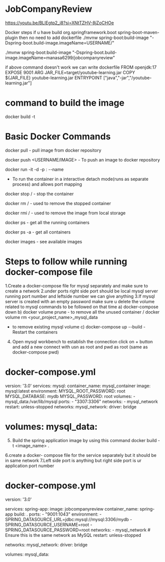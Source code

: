 # JobCompanyReview
https://youtu.be/BLlEgtp2_i8?si=XNtTZHV-8jZoCHOe

Docker steps
if u have build 
<plugin>
				<groupId>org.springframework.boot</groupId>
				<artifactId>spring-boot-maven-plugin</artifactId>
</plugin>
then no need to add dockerfile
./mvnw spring-boot:build-image "-Dspring-boot.build-image.imageName=USERNAME/<IMAGE-NAME>"

./mvnw spring-boot:build-image "-Dspring-boot.build-image.imageName=manasa6299/jobcompanyreview"

if above command doesn't work we can write dockerfile
FROM openjdk:17
EXPOSE 9001
ARG JAR_FILE=target/youtube-learning.jar
COPY ${JAR_FILE} youtube-learning.jar
ENTRYPOINT ["java","-jar","/youtube-learning.jar"]

command to build the image 
==========================
docker build -t <IMAGE-NAME>

Basic Docker Commands
======================
docker pull <IMAGE-NAME> - pull image from docker repository

docker push <USERNAME/IMAGE> - To push an image to docker repository

docker run -it -d -p <Host-port>:<container-port> --name <name> <imageName>
- To run the container in a interactive detach mode(runs as separate process) and 
allows port mapping

docker stop <container-id>/<container-name> - stop the container

docker rm <container-id>/<container-name> - used to remove the stopped container

docker rmi <image-id>/<image-name> - used to remove the image from local storage

docker ps - get all the running containers

docker ps -a - get all containers

docker images - see available images

Steps to follow while running docker-compose file
=================================================
1.Create a docker-compose file for mysql separately and make sure to create a network 
2.under ports right side port should be local mysql server running port number and leftside number we can give anything
3.If mysql server is created with an empty password make sure u delete the volume related to mysql 
commands to be followed on that time
a) docker-compose down
b) docker volume prune - to remove all the unused container / docker volume rm <your_project_name>_mysql_data
- to remove existing mysql volume
c) docker-compose up --build - Restart the containers
4. Open mysql workbench to establish the connection click on + button and add a new connect with usn as root and pwd as root (same as docker-compose pwd)

docker-compose.yml
====================

version: '3.0'
services:
  mysql:
    container_name: mysql_container
    image: mysql:latest
    environment:
      MYSQL_ROOT_PASSWORD: root
      MYSQL_DATABASE: mydb
      MYSQL_PASSWORD: root
    volumes:
      - mysql_data:/var/lib/mysql
    ports:
      - "3307:3306"
    networks:
      - mysql_network
    restart: unless-stopped
networks:
  mysql_network:
    driver: bridge

volumes:
  mysql_data:
  ==========================================================
5. Build the spring application image by using this command
   docker build -t <image_name> .
   
6.create a docker- compose file for the service separately but it should be in same network 
7.Left side port is anything but right side port is ur application port number

docker-compose.yml
======================
version: '3.0'

services:
  spring-app:
    image: jobcompanyreview
    container_name: spring-app
    build: .
    ports:
      - "9001:1043"
    environment:
      - SPRING_DATASOURCE_URL=jdbc:mysql://mysql:3306/mydb
      - SPRING_DATASOURCE_USERNAME=root
      - SPRING_DATASOURCE_PASSWORD=root
    networks:
      - mysql_network  # Ensure this is the same network as MySQL
    restart: unless-stopped

networks:
  mysql_network:
    driver: bridge

volumes:
  mysql_data:


